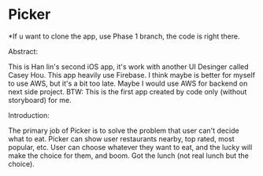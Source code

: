 # Picker  

*If u want to clone the app, use Phase 1 branch, the code is right there.

Abstract:

This is Han lin's second iOS app, it's work with another UI Desinger called Casey Hou.
This app heavily use Firebase. I think maybe is better for myself to use AWS, but it's a bit too late.
Maybe I would use AWS for backend on next side project.
BTW: This is the first app created by code only (without storyboard) for me.

Introduction:

The primary job of Picker is to solve the problem that user can't decide what to eat.
Picker can show user restaurants nearby, top rated, most popular, etc. 
User can choose whatever they want to eat, and the lucky will make the choice for them, and boom.
Got the lunch (not real lunch but the choice).



